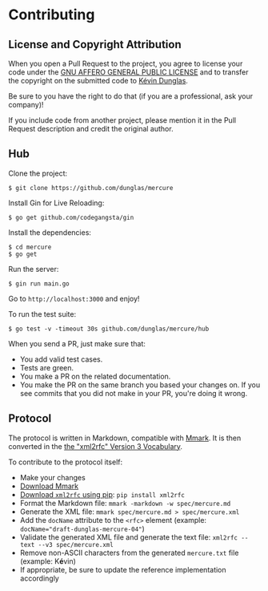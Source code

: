 # Contributing

## License and Copyright Attribution

When you open a Pull Request to the project, you agree to license your code under the [GNU AFFERO GENERAL PUBLIC LICENSE](../LICENSE)
and to transfer the copyright on the submitted code to [Kévin Dunglas](https://dunglas.fr).

Be sure to you have the right to do that (if you are a professional, ask your company)!

If you include code from another project, please mention it in the Pull Request description and credit the original author.

## Hub

Clone the project:

    $ git clone https://github.com/dunglas/mercure
    
Install Gin for Live Reloading:

    $ go get github.com/codegangsta/gin

Install the dependencies:

    $ cd mercure
    $ go get

Run the server:

    $ gin run main.go

Go to `http://localhost:3000` and enjoy!

To run the test suite:

    $ go test -v -timeout 30s github.com/dunglas/mercure/hub

When you send a PR, just make sure that:

* You add valid test cases.
* Tests are green.
* You make a PR on the related documentation.
* You make the PR on the same branch you based your changes on. If you see commits
  that you did not make in your PR, you're doing it wrong.

## Protocol

The protocol is written in Markdown, compatible with [Mmark](https://mmark.nl/).
It is then converted in the [the "xml2rfc" Version 3 Vocabulary](https://tools.ietf.org/html/rfc7991).

To contribute to the protocol itself:

* Make your changes
* [Download Mmark](https://github.com/mmarkdown/mmark/releases)
* [Download `xml2rfc` using pip](https://pypi.org/project/xml2rfc/): `pip install xml2rfc`
* Format the Markdown file: `mmark -markdown -w spec/mercure.md`
* Generate the XML file: `mmark spec/mercure.md > spec/mercure.xml`
* Add the `docName` attribute to the `<rfc>` element (example: `docName="draft-dunglas-mercure-04"`)
* Validate the generated XML file and generate the text file: `xml2rfc --text --v3 spec/mercure.xml`
* Remove non-ASCII characters from the generated `mercure.txt` file (example: K**é**vin)
* If appropriate, be sure to update the reference implementation accordingly
